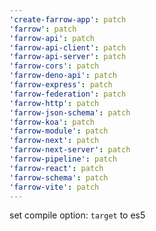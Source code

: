 ```yaml
---
'create-farrow-app': patch
'farrow': patch
'farrow-api': patch
'farrow-api-client': patch
'farrow-api-server': patch
'farrow-cors': patch
'farrow-deno-api': patch
'farrow-express': patch
'farrow-federation': patch
'farrow-http': patch
'farrow-json-schema': patch
'farrow-koa': patch
'farrow-module': patch
'farrow-next': patch
'farrow-next-server': patch
'farrow-pipeline': patch
'farrow-react': patch
'farrow-schema': patch
'farrow-vite': patch
---
```


set compile option: `target` to es5
